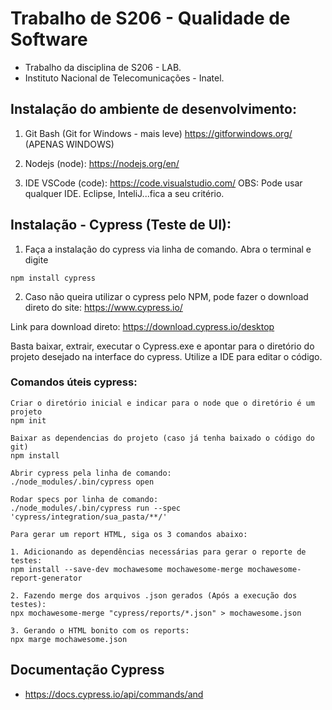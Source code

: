 # Trabalho de S206 - Qualidade de Software
- Trabalho da disciplina de S206 - LAB. 
- Instituto Nacional de Telecomunicações - Inatel.

## Instalação do ambiente de desenvolvimento:

1. Git Bash (Git for Windows - mais leve)
https://gitforwindows.org/ (APENAS WINDOWS)

2. Nodejs (node):
https://nodejs.org/en/

3. IDE VSCode (code):
https://code.visualstudio.com/
OBS: Pode usar qualquer IDE. Eclipse, InteliJ...fica a seu critério.


## Instalação - Cypress (Teste de UI):
1. Faça a instalação do cypress via linha de comando. Abra o terminal e digite

```
npm install cypress
```

2. Caso não queira utilizar o cypress pelo NPM, pode fazer o download direto do site: https://www.cypress.io/

Link para download direto: https://download.cypress.io/desktop

Basta baixar, extrair, executar o Cypress.exe e apontar para o diretório do projeto desejado na interface do cypress.
Utilize a IDE para editar o código.

### Comandos úteis cypress:

```
Criar o diretório inicial e indicar para o node que o diretório é um projeto
npm init

Baixar as dependencias do projeto (caso já tenha baixado o código do git)
npm install

Abrir cypress pela linha de comando:
./node_modules/.bin/cypress open

Rodar specs por linha de comando:
./node_modules/.bin/cypress run --spec 'cypress/integration/sua_pasta/**/'

Para gerar um report HTML, siga os 3 comandos abaixo:

1. Adicionando as dependências necessárias para gerar o reporte de testes:
npm install --save-dev mochawesome mochawesome-merge mochawesome-report-generator 
	
2. Fazendo merge dos arquivos .json gerados (Após a execução dos testes):
npx mochawesome-merge "cypress/reports/*.json" > mochawesome.json 

3. Gerando o HTML bonito com os reports:
npx marge mochawesome.json 

```

## Documentação Cypress

- https://docs.cypress.io/api/commands/and
